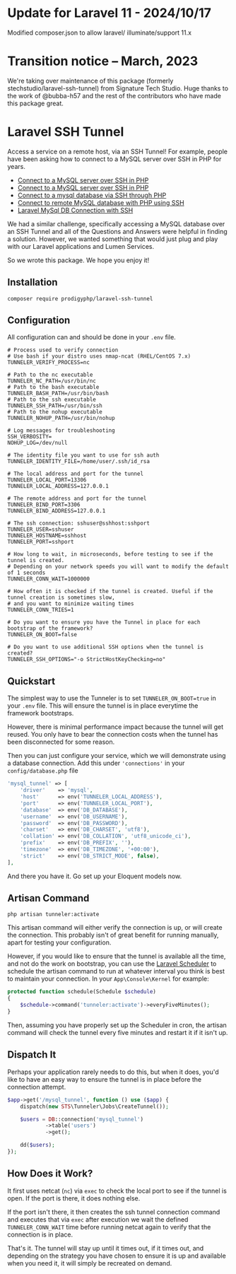 # Update for Laravel 11 - 2024/10/17
Modified composer.json to allow laravel/ illuminate/support 11.x

# Transition notice – March, 2023
We're taking over maintenance of this package (formerly stechstudio/laravel-ssh-tunnel) from Signature Tech Studio. Huge thanks to the work of @bubba-h57 and the rest of the contributors who have made this package great.

# Laravel SSH Tunnel
Access a service on a remote host, via an SSH Tunnel! For example, people have been asking how to connect to a MySQL server over SSH in PHP for years.

 - [Connect to a MySQL server over SSH in PHP](http://stackoverflow.com/questions/464317/connect-to-a-mysql-server-over-ssh-in-php)
 - [Connect to a MySQL server over SSH in PHP](http://stackoverflow.com/questions/309615/connect-to-a-mysql-server-over-ssh-in-php)
 - [Connect to a mysql database via SSH through PHP](http://stackoverflow.com/questions/18069658/connect-to-a-mysql-database-via-ssh-through-php)
 - [Connect to remote MySQL database with PHP using SSH](http://stackoverflow.com/questions/4927056/connect-to-remote-mysql-database-with-php-using-ssh)
 - [Laravel MySql DB Connection with SSH](http://stackoverflow.com/questions/25495364/laravel-mysql-db-connection-with-ssh)

We had a similar challenge, specifically accessing a MySQL database over an SSH Tunnel and all of the Questions and Answers were helpful in finding a solution. However, we wanted something that would just plug and play with our Laravel applications and Lumen Services.

So we wrote this package. We hope you enjoy it!

## Installation

```
composer require prodigyphp/laravel-ssh-tunnel
```
## Configuration
All configuration can and should be done in your `.env` file.
```env
# Process used to verify connection
# Use bash if your distro uses nmap-ncat (RHEL/CentOS 7.x) 
TUNNELER_VERIFY_PROCESS=nc

# Path to the nc executable
TUNNELER_NC_PATH=/usr/bin/nc
# Path to the bash executable
TUNNELER_BASH_PATH=/usr/bin/bash
# Path to the ssh executable
TUNNELER_SSH_PATH=/usr/bin/ssh
# Path to the nohup executable
TUNNELER_NOHUP_PATH=/usr/bin/nohup

# Log messages for troubleshooting
SSH_VERBOSITY=
NOHUP_LOG=/dev/null

# The identity file you want to use for ssh auth
TUNNELER_IDENTITY_FILE=/home/user/.ssh/id_rsa

# The local address and port for the tunnel
TUNNELER_LOCAL_PORT=13306
TUNNELER_LOCAL_ADDRESS=127.0.0.1

# The remote address and port for the tunnel
TUNNELER_BIND_PORT=3306
TUNNELER_BIND_ADDRESS=127.0.0.1

# The ssh connection: sshuser@sshhost:sshport
TUNNELER_USER=sshuser
TUNNELER_HOSTNAME=sshhost
TUNNELER_PORT=sshport

# How long to wait, in microseconds, before testing to see if the tunnel is created.
# Depending on your network speeds you will want to modify the default of 1 seconds
TUNNELER_CONN_WAIT=1000000

# How often it is checked if the tunnel is created. Useful if the tunnel creation is sometimes slow, 
# and you want to minimize waiting times 
TUNNELER_CONN_TRIES=1

# Do you want to ensure you have the Tunnel in place for each bootstrap of the framework?
TUNNELER_ON_BOOT=false

# Do you want to use additional SSH options when the tunnel is created?
TUNNELER_SSH_OPTIONS="-o StrictHostKeyChecking=no"
```

## Quickstart
The simplest way to use the Tunneler is to set `TUNNELER_ON_BOOT=true` in your `.env` file. This will ensure the tunnel is in place everytime the framework bootstraps.

However, there is minimal performance impact because the tunnel will get reused. You only have to bear the connection costs when the tunnel has been disconnected for some reason.

Then you can just configure your service, which we will demonstrate using a database connection. Add this under `'connections'` in your `config/database.php` file

```php
'mysql_tunnel' => [
    'driver'    => 'mysql',
    'host'      => env('TUNNELER_LOCAL_ADDRESS'),
    'port'      => env('TUNNELER_LOCAL_PORT'),
    'database'  => env('DB_DATABASE'),
    'username'  => env('DB_USERNAME'),
    'password'  => env('DB_PASSWORD'),
    'charset'   => env('DB_CHARSET', 'utf8'),
    'collation' => env('DB_COLLATION', 'utf8_unicode_ci'),
    'prefix'    => env('DB_PREFIX', ''),
    'timezone'  => env('DB_TIMEZONE', '+00:00'),
    'strict'    => env('DB_STRICT_MODE', false),
],
```
And there you have it. Go set up your Eloquent models now.

## Artisan Command
```
php artisan tunneler:activate
```

This artisan command will either verify the connection is up, or will create the connection. This probably isn't of great benefit for running manually, apart for testing your configuration.

However, if you would like to ensure that the tunnel is available all the time, and not do the work on bootstrap, you can use the [Laravel Scheduler](https://laravel.com/docs/5.3/scheduling) to schedule the artisan command to run at whatever interval you think is best to maintain your connection. In your `App\Console\Kernel` for example:

```php
protected function schedule(Schedule $schedule)
{
    $schedule->command('tunneler:activate')->everyFiveMinutes();
}
```

Then, assuming you have properly set up the Scheduler in cron, the artisan command will check the tunnel every five minutes and restart it if it isn't up.

## Dispatch It
Perhaps your application rarely needs to do this, but when it does, you'd like to have an easy way to ensure the tunnel is in place before the connection attempt.

```php
$app->get('/mysql_tunnel', function () use ($app) {
    dispatch(new STS\Tunneler\Jobs\CreateTunnel());

    $users = DB::connection('mysql_tunnel')
            ->table('users')
            ->get();

    dd($users);
});

```

## How Does it Work?
It first uses netcat (`nc`) via `exec` to check the local port to see if the tunnel is open. If the port is there, it does nothing else.

If the port isn't there, it then creates the ssh tunnel connection command and executes that via `exec` after execution we wait the defined `TUNNELER_CONN_WAIT` time before running netcat again to verify that the connection is in place.

That's it. The tunnel will stay up until it times out, if it times out, and depending on the strategy you have chosen to ensure it is up and available when you need it, it will simply be recreated on demand.

